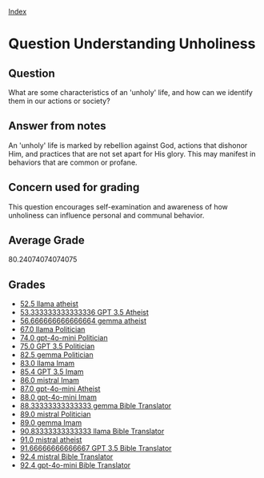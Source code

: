
[Index](../../index.md)
# Question Understanding Unholiness
## Question
What are some characteristics of an 'unholy' life, and how can we identify them in our actions or society?

## Answer from notes
An 'unholy' life is marked by rebellion against God, actions that dishonor Him, and practices that are not set apart for His glory. This may manifest in behaviors that are common or profane.

## Concern used for grading
This question encourages self-examination and awareness of how unholiness can influence personal and communal behavior.

## Average Grade
80.24074074074075

## Grades
 * [52.5 llama atheist](../answers/llama_atheist/Understanding_Unholiness.md)
 * [53.333333333333336 GPT 3.5 Atheist](../answers/GPT_3.5_Atheist/Understanding_Unholiness.md)
 * [56.666666666666664 gemma atheist](../answers/gemma_atheist/Understanding_Unholiness.md)
 * [67.0 llama Politician](../answers/llama_Politician/Understanding_Unholiness.md)
 * [74.0 gpt-4o-mini Politician](../answers/gpt-4o-mini_Politician/Understanding_Unholiness.md)
 * [75.0 GPT 3.5 Politician](../answers/GPT_3.5_Politician/Understanding_Unholiness.md)
 * [82.5 gemma Politician](../answers/gemma_Politician/Understanding_Unholiness.md)
 * [83.0 llama Imam](../answers/llama_Imam/Understanding_Unholiness.md)
 * [85.4 GPT 3.5 Imam](../answers/GPT_3.5_Imam/Understanding_Unholiness.md)
 * [86.0 mistral Imam](../answers/mistral_Imam/Understanding_Unholiness.md)
 * [87.0 gpt-4o-mini Atheist](../answers/gpt-4o-mini_Atheist/Understanding_Unholiness.md)
 * [88.0 gpt-4o-mini Imam](../answers/gpt-4o-mini_Imam/Understanding_Unholiness.md)
 * [88.33333333333333 gemma Bible Translator](../answers/gemma_Bible_Translator/Understanding_Unholiness.md)
 * [89.0 mistral Politician](../answers/mistral_Politician/Understanding_Unholiness.md)
 * [89.0 gemma Imam](../answers/gemma_Imam/Understanding_Unholiness.md)
 * [90.83333333333333 llama Bible Translator](../answers/llama_Bible_Translator/Understanding_Unholiness.md)
 * [91.0 mistral atheist](../answers/mistral_atheist/Understanding_Unholiness.md)
 * [91.66666666666667 GPT 3.5 Bible Translator](../answers/GPT_3.5_Bible_Translator/Understanding_Unholiness.md)
 * [92.4 mistral Bible Translator](../answers/mistral_Bible_Translator/Understanding_Unholiness.md)
 * [92.4 gpt-4o-mini Bible Translator](../answers/gpt-4o-mini_Bible_Translator/Understanding_Unholiness.md)
